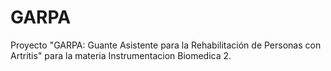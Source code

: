 # GARPA
Proyecto "GARPA: Guante Asistente para la Rehabilitación de Personas con Artritis" para la materia Instrumentacion Biomedica 2.
